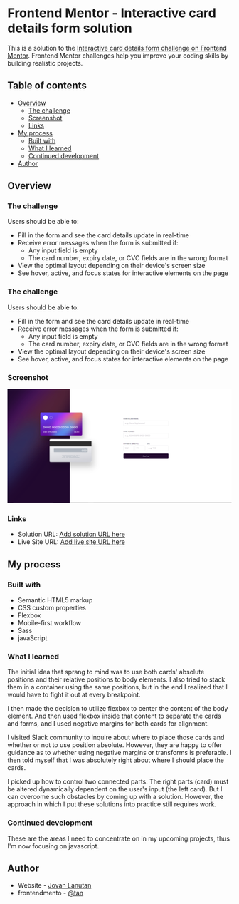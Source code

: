 # Frontend Mentor - Interactive card details form solution

This is a solution to the [Interactive card details form challenge on Frontend Mentor](https://www.frontendmentor.io/challenges/interactive-card-details-form-XpS8cKZDWw). Frontend Mentor challenges help you improve your coding skills by building realistic projects.

## Table of contents

- [Overview](#overview)
  - [The challenge](#the-challenge)
  - [Screenshot](#screenshot)
  - [Links](#links)
- [My process](#my-process)
  - [Built with](#built-with)
  - [What I learned](#what-i-learned)
  - [Continued development](#continued-development)
- [Author](#author)

## Overview

### The challenge

Users should be able to:

- Fill in the form and see the card details update in real-time
- Receive error messages when the form is submitted if:
  - Any input field is empty
  - The card number, expiry date, or CVC fields are in the wrong format
- View the optimal layout depending on their device's screen size
- See hover, active, and focus states for interactive elements on the page

### The challenge

Users should be able to:

- Fill in the form and see the card details update in real-time
- Receive error messages when the form is submitted if:
  - Any input field is empty
  - The card number, expiry date, or CVC fields are in the wrong format
- View the optimal layout depending on their device's screen size
- See hover, active, and focus states for interactive elements on the page

### Screenshot

![](./screenshots/solution.png)

### Links

- Solution URL: [Add solution URL here](https://your-solution-url.com)
- Live Site URL: [Add live site URL here](https://your-live-site-url.com)

## My process

### Built with

- Semantic HTML5 markup
- CSS custom properties
- Flexbox
- Mobile-first workflow
- Sass
- javaScript

### What I learned

The initial idea that sprang to mind was to use both cards' absolute positions and their relative positions to body elements. I also tried to stack them in a container using the same positions, but in the end I realized that I would have to fight it out at every breakpoint.

I then made the decision to utilize flexbox to center the content of the body element. And then used flexbox inside that content to separate the cards and forms, and I used negative margins for both cards for alignment.

I visited Slack community to inquire about where to place those cards and whether or not to use position absolute. However, they are happy to offer guidance as to whether using negative margins or transforms is preferable. I then told myself that I was absolutely right about where I should place the cards.

I picked up how to control two connected parts. The right parts (card) must be altered dynamically dependent on the user's input (the left card). But I can overcome such obstacles by coming up with a solution. However, the approach in which I put these solutions into practice still requires work.

### Continued development

These are the areas I need to concentrate on in my upcoming projects, thus I'm now focusing on javascript.

## Author

- Website - [Jovan Lanutan](https://portfolio-tan911.vercel.app/)
- frontendmento - [@tan](https://www.frontendmentor.io/profile/tan911)
